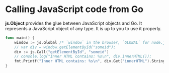 # Calling JavaScript code from Go

**js.Object** provides the glue between JavaScript objects and Go. It represents a JavaScript object of any type. It is up to you to use it properly.

``` go
func main() {
    window := js.Global /* `window` in the browser, `GLOBAL` for node.js */
    // var div = window.getElementById("someid");
    div := js.Call("getElementById", "someid")
    // console.log("Inner HTML contains: %s\n", div.innerHTML());
    fmt.Printf("Inner HTML contains: %s\n", div.Get("innerHTML").String() )
}
```
